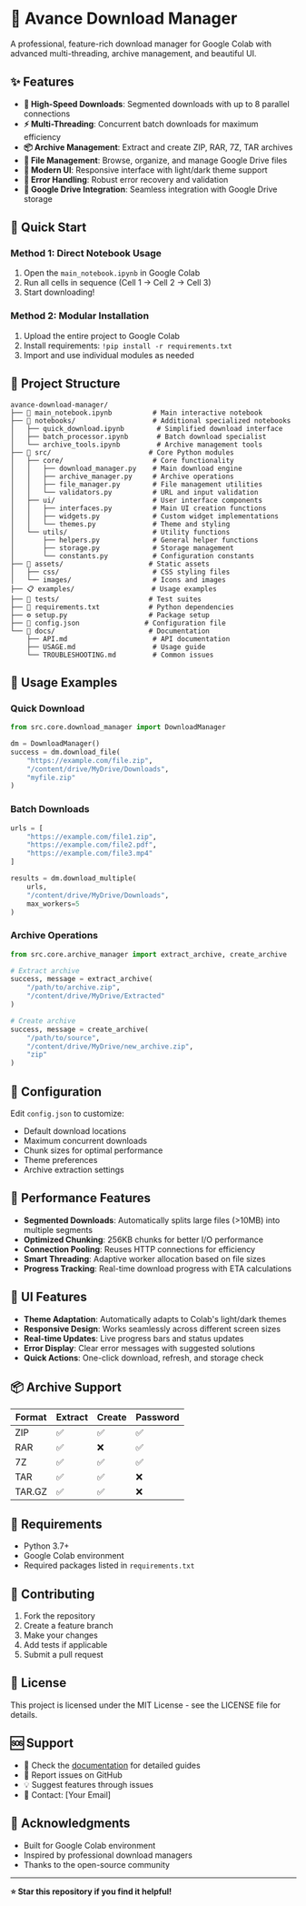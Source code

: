 # 🚀 Avance Download Manager

A professional, feature-rich download manager for Google Colab with advanced multi-threading, archive management, and beautiful UI.

## ✨ Features

- **🚀 High-Speed Downloads**: Segmented downloads with up to 8 parallel connections
- **⚡ Multi-Threading**: Concurrent batch downloads for maximum efficiency
- **📦 Archive Management**: Extract and create ZIP, RAR, 7Z, TAR archives
- **📁 File Management**: Browse, organize, and manage Google Drive files
- **🎨 Modern UI**: Responsive interface with light/dark theme support
- **🔧 Error Handling**: Robust error recovery and validation
- **💾 Google Drive Integration**: Seamless integration with Google Drive storage

## 🚀 Quick Start

### Method 1: Direct Notebook Usage
1. Open the `main_notebook.ipynb` in Google Colab
2. Run all cells in sequence (Cell 1 → Cell 2 → Cell 3)
3. Start downloading!

### Method 2: Modular Installation
1. Upload the entire project to Google Colab
2. Install requirements: `!pip install -r requirements.txt`
3. Import and use individual modules as needed

## 📁 Project Structure

```
avance-download-manager/
├── 📓 main_notebook.ipynb          # Main interactive notebook
├── 📱 notebooks/                   # Additional specialized notebooks
│   ├── quick_download.ipynb        # Simplified download interface
│   ├── batch_processor.ipynb       # Batch download specialist
│   └── archive_tools.ipynb         # Archive management tools
├── 🐍 src/                        # Core Python modules
│   ├── core/                      # Core functionality
│   │   ├── download_manager.py    # Main download engine
│   │   ├── archive_manager.py     # Archive operations
│   │   ├── file_manager.py        # File management utilities
│   │   └── validators.py          # URL and input validation
│   ├── ui/                        # User interface components
│   │   ├── interfaces.py          # Main UI creation functions
│   │   ├── widgets.py             # Custom widget implementations
│   │   └── themes.py              # Theme and styling
│   └── utils/                     # Utility functions
│       ├── helpers.py             # General helper functions
│       ├── storage.py             # Storage management
│       └── constants.py           # Configuration constants
├── 🎨 assets/                     # Static assets
│   ├── css/                       # CSS styling files
│   └── images/                    # Icons and images
├── 📋 examples/                   # Usage examples
├── 🧪 tests/                      # Test suites
├── 📄 requirements.txt            # Python dependencies
├── ⚙️ setup.py                    # Package setup
├── 🔧 config.json                # Configuration file
└── 📖 docs/                       # Documentation
    ├── API.md                     # API documentation
    ├── USAGE.md                   # Usage guide
    └── TROUBLESHOOTING.md         # Common issues
```

## 🎯 Usage Examples

### Quick Download
```python
from src.core.download_manager import DownloadManager

dm = DownloadManager()
success = dm.download_file(
    "https://example.com/file.zip",
    "/content/drive/MyDrive/Downloads",
    "myfile.zip"
)
```

### Batch Downloads
```python
urls = [
    "https://example.com/file1.zip",
    "https://example.com/file2.pdf",
    "https://example.com/file3.mp4"
]

results = dm.download_multiple(
    urls, 
    "/content/drive/MyDrive/Downloads",
    max_workers=5
)
```

### Archive Operations
```python
from src.core.archive_manager import extract_archive, create_archive

# Extract archive
success, message = extract_archive(
    "/path/to/archive.zip",
    "/content/drive/MyDrive/Extracted"
)

# Create archive
success, message = create_archive(
    "/path/to/source",
    "/content/drive/MyDrive/new_archive.zip",
    "zip"
)
```

## 🔧 Configuration

Edit `config.json` to customize:
- Default download locations
- Maximum concurrent downloads
- Chunk sizes for optimal performance
- Theme preferences
- Archive extraction settings

## 🚀 Performance Features

- **Segmented Downloads**: Automatically splits large files (>10MB) into multiple segments
- **Optimized Chunking**: 256KB chunks for better I/O performance
- **Connection Pooling**: Reuses HTTP connections for efficiency
- **Smart Threading**: Adaptive worker allocation based on file sizes
- **Progress Tracking**: Real-time download progress with ETA calculations

## 🎨 UI Features

- **Theme Adaptation**: Automatically adapts to Colab's light/dark themes
- **Responsive Design**: Works seamlessly across different screen sizes
- **Real-time Updates**: Live progress bars and status updates
- **Error Display**: Clear error messages with suggested solutions
- **Quick Actions**: One-click download, refresh, and storage check

## 📦 Archive Support

| Format | Extract | Create | Password |
|--------|---------|--------|----------|
| ZIP    | ✅      | ✅     | ✅       |
| RAR    | ✅      | ❌     | ✅       |
| 7Z     | ✅      | ✅     | ✅       |
| TAR    | ✅      | ✅     | ❌       |
| TAR.GZ | ✅      | ✅     | ❌       |

## 🔧 Requirements

- Python 3.7+
- Google Colab environment
- Required packages listed in `requirements.txt`

## 🤝 Contributing

1. Fork the repository
2. Create a feature branch
3. Make your changes
4. Add tests if applicable
5. Submit a pull request

## 📝 License

This project is licensed under the MIT License - see the LICENSE file for details.

## 🆘 Support

- 📖 Check the [documentation](docs/) for detailed guides
- 🐛 Report issues on GitHub
- 💡 Suggest features through issues
- 📧 Contact: [Your Email]

## 🙏 Acknowledgments

- Built for Google Colab environment
- Inspired by professional download managers
- Thanks to the open-source community

---

**⭐ Star this repository if you find it helpful!**
